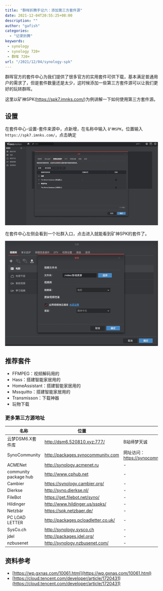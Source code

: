 ```yaml
---
title: "群晖折腾手记六：添加第三方套件源"
date: 2021-12-04T20:55:25+08:00
description: ""
author: "gafish"
categories:
  - "记录折腾"
keywords:
 - synology
 - synology 720+
 - 群晖 720+
url: "/2021/12/04/synology-spk"
---
```


群晖官方的套件中心为我们提供了很多官方的实用套件可供下载，基本满足普通用户的需求了，但是套件数量还是太少，这时候添加一些第三方套件源可以让我们更好的玩转群晖。

这里以矿神SPK(https://spk7.imnks.com/)为例讲解一下如何使用第三方套件源。

## 设置

在套件中心-设置-套件来源中，点新增，在名称中输入 `矿神SPK`，位置输入 `https://spk7.imnks.com/`，点击确定

![](/images/2021-12-01-synology-video/2.jpg)

在套件中心左侧会看到一个社群入口，点击进入就能看到矿神SPK的套件了。

![](/images/2021-12-01-synology-video/3.jpg)

## 推荐套件

- FFMPEG：视频解码用的
- Hass：搭建智能家居用的
- HomeAssistant：搭建智能家居用的
- Mssquitto：搭建智能家居用的
- Transmisson：下载神器
- 玩物下载

### 更多第三方源地址

| 名称 | 位置 | 备注 |
| --- | --- | --- |
| 云梦DSM6.X套件库 | http://dsm6.520810.xyz:777/ | B站缔梦天诚 |
| SynoCommunity | http://packages.synocommunity.com | 网址访问：https://synocommunity.com/packages |
| ACMENet | http://synology.acmenet.ru | - |
| community package hub | http://www.cphub.net | - |
| Cambier | https://synology.cambier.org/ | - |
| Dierkse | http://syno.dierkse.nl/ | - |
| FileBot | https://get.filebot.net/syno/ | - |
| Hildinger | http://www.hildinger.us/sspks/ | - |
| Netzbär | https://spk.netzbaer.de/ | - |
| PC LOAD LETTER | http://packages.pcloadletter.co.uk/ | - |
| SysCo.ch | http://synology.sysco.ch | - |
| jdel | http://packages.jdel.org/ | - |
| nzbusenet | http://synology.nzbusenet.com/ | - |

## 资料参考

- [https://wp.gxnas.com/10061.html](https://wp.gxnas.com/10061.html)
- [https://cloud.tencent.com/developer/article/1720431](https://cloud.tencent.com/developer/article/1720431)